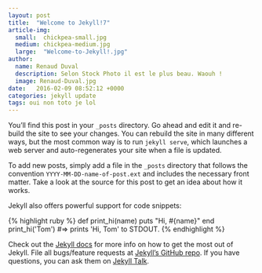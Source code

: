 ```yaml
---
layout: post
title:  "Welcome to Jekyll!7"
article-img:
  small:  chickpea-small.jpg
  medium: chickpea-medium.jpg
  large:  "Welcome-to-Jekyll!.jpg"
author: 
  name: Renaud Duval
  description: Selon Stock Photo il est le plus beau. Waouh !
  image: Renaud-Duval.jpg
date:   2016-02-09 08:52:12 +0000
categories: jekyll update
tags: oui non toto je lol
---
```

You’ll find this post in your `_posts` directory. Go ahead and edit it and re-build the site to see your changes. You can rebuild the site in many different ways, but the most common way is to run `jekyll serve`, which launches a web server and auto-regenerates your site when a file is updated.

To add new posts, simply add a file in the `_posts` directory that follows the convention `YYYY-MM-DD-name-of-post.ext` and includes the necessary front matter. Take a look at the source for this post to get an idea about how it works.

Jekyll also offers powerful support for code snippets:

{% highlight ruby %}
def print_hi(name)
  puts "Hi, #{name}"
end
print_hi('Tom')
#=> prints 'Hi, Tom' to STDOUT.
{% endhighlight %}

Check out the [Jekyll docs][jekyll-docs] for more info on how to get the most out of Jekyll. File all bugs/feature requests at [Jekyll’s GitHub repo][jekyll-gh]. If you have questions, you can ask them on [Jekyll Talk][jekyll-talk].

[jekyll-docs]: http://jekyllrb.com/docs/home
[jekyll-gh]:   https://github.com/jekyll/jekyll
[jekyll-talk]: https://talk.jekyllrb.com/
